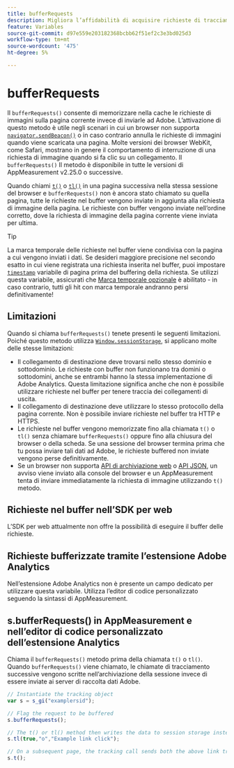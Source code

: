 ```yaml
---
title: bufferRequests
description: Migliora l’affidabilità di acquisire richieste di tracciamento dei collegamenti per i browser che scaricano immediatamente la pagina.
feature: Variables
source-git-commit: d97e559e203182368bcbb62f51ef2c3e3bd025d3
workflow-type: tm+mt
source-wordcount: '475'
ht-degree: 5%

---
```


# bufferRequests

Il `bufferRequests()` consente di memorizzare nella cache le richieste di immagini sulla pagina corrente invece di inviarle ad Adobe. L’attivazione di questo metodo è utile negli scenari in cui un browser non supporta [`navigator.sendBeacon()`](https://developer.mozilla.org/en-US/docs/Web/API/Navigator/sendBeacon) o in caso contrario annulla le richieste di immagini quando viene scaricata una pagina. Molte versioni dei browser WebKit, come Safari, mostrano in genere il comportamento di interruzione di una richiesta di immagine quando si fa clic su un collegamento. Il `bufferRequests()` Il metodo è disponibile in tutte le versioni di AppMeasurement v2.25.0 o successive.

Quando chiami [`t()`](t-method.md) o [`tl()`](tl-method.md) in una pagina successiva nella stessa sessione del browser e `bufferRequests()` non è ancora stato chiamato su quella pagina, tutte le richieste nel buffer vengono inviate in aggiunta alla richiesta di immagine della pagina. Le richieste con buffer vengono inviate nell’ordine corretto, dove la richiesta di immagine della pagina corrente viene inviata per ultima.

>[!TIP]
>
>La marca temporale delle richieste nel buffer viene condivisa con la pagina a cui vengono inviati i dati. Se desideri maggiore precisione nel secondo esatto in cui viene registrata una richiesta inserita nel buffer, puoi impostare [`timestamp`](../page-vars/timestamp.md) variabile di pagina prima del buffering della richiesta. Se utilizzi questa variabile, assicurati che [Marca temporale opzionale](/help/technotes/timestamps-optional.md) è abilitato - in caso contrario, tutti gli hit con marca temporale andranno persi definitivamente!

## Limitazioni

Quando si chiama `bufferRequests()` tenete presenti le seguenti limitazioni. Poiché questo metodo utilizza [`Window.sessionStorage`](https://developer.mozilla.org/en-US/docs/Web/API/Web_Storage_API), si applicano molte delle stesse limitazioni:

* Il collegamento di destinazione deve trovarsi nello stesso dominio e sottodominio. Le richieste con buffer non funzionano tra domini o sottodomini, anche se entrambi hanno la stessa implementazione di Adobe Analytics. Questa limitazione significa anche che non è possibile utilizzare richieste nel buffer per tenere traccia dei collegamenti di uscita.
* Il collegamento di destinazione deve utilizzare lo stesso protocollo della pagina corrente. Non è possibile inviare richieste nel buffer tra HTTP e HTTPS.
* Le richieste nel buffer vengono memorizzate fino alla chiamata `t()` o `tl()` senza chiamare `bufferRequests()` oppure fino alla chiusura del browser o della scheda. Se una sessione del browser termina prima che tu possa inviare tali dati ad Adobe, le richieste buffered non inviate vengono perse definitivamente.
* Se un browser non supporta [API di archiviazione web](https://developer.mozilla.org/en-US/docs/Web/API/Web_Storage_API) o [API JSON](https://developer.mozilla.org/en-US/docs/Web/JavaScript/Reference/Global_Objects/JSON), un avviso viene inviato alla console del browser e un AppMeasurement tenta di inviare immediatamente la richiesta di immagine utilizzando `t()` metodo.

## Richieste nel buffer nell’SDK per web

L’SDK per web attualmente non offre la possibilità di eseguire il buffer delle richieste.

## Richieste bufferizzate tramite l’estensione Adobe Analytics

Nell’estensione Adobe Analytics non è presente un campo dedicato per utilizzare questa variabile. Utilizza l’editor di codice personalizzato seguendo la sintassi di AppMeasurement.

## s.bufferRequests() in AppMeasurement e nell’editor di codice personalizzato dell’estensione Analytics

Chiama il `bufferRequests()` metodo prima della chiamata `t()` o `tl()`. Quando `bufferRequests()` viene chiamato, le chiamate di tracciamento successive vengono scritte nell’archiviazione della sessione invece di essere inviate ai server di raccolta dati Adobe.

```js
// Instantiate the tracking object
var s = s_gi("examplersid");

// Flag the request to be buffered
s.bufferRequests();

// The t() or tl() method then writes the data to session storage instead of sending it to Adobe
s.tl(true,"o","Example link click");

// On a subsequent page, the tracking call sends both the above link tracking call and the page view call
s.t();
```

<!-- TODO: insert a link to this page in AppMeasurement release notes, and also add content to Analytics release notes -->
